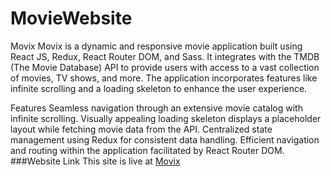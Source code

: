# MovieWebsite
Movix
Movix is a dynamic and responsive movie application built using React JS, Redux, React Router DOM, and Sass. It integrates with the TMDB (The Movie Database) API to provide users with access to a vast collection of movies, TV shows, and more. The application incorporates features like infinite scrolling and a loading skeleton to enhance the user experience.

Features
Seamless navigation through an extensive movie catalog with infinite scrolling.
Visually appealing loading skeleton displays a placeholder layout while fetching movie data from the API.
Centralized state management using Redux for consistent data handling.
Efficient navigation and routing within the application facilitated by React Router DOM.
###Website Link
This site is live at [Movix](https://movie-website-chi.vercel.app/)
